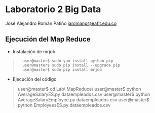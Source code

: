 # Laboratorio 2 Big Data
José Alejandro Román Patiño
jaromanp@eafit.edu.co

## Ejecución del Map Reduce

* Instalación de mrjob
>		user@master$ sudo yum install python-pip
>		user@master$ sudo pip install --upgrade pip
>		user@master$ sudo pip install mrjob

* Ejecución del código

> user@master$ cd Lab\ MapReduce/
> user@master$ python AverageSalaryES.py dataempleados.csv
> user@master$ python AverageSalaryEmployee.py dataempleados.csv
> user@master$ python EmployeesES.py dataempleados.csv
